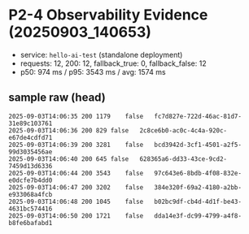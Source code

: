 # P2-4 Observability Evidence (20250903_140653)

- service: `hello-ai-test` (standalone deployment)
- requests: 12, 200: 12, fallback_true: 0, fallback_false: 12
- p50: 974 ms / p95: 3543 ms / avg: 1574 ms

## sample raw (head)
```tsv
2025-09-03T14:06:35	200	1179	false	fc7d827e-722d-46ac-81d7-31e89c103761
2025-09-03T14:06:36	200	829	false	2c8ce6b0-ac0c-4c4a-920c-e67de4cdfd71
2025-09-03T14:06:39	200	3281	false	bcd3942d-3cf1-4501-a2f5-99d3035456ae
2025-09-03T14:06:40	200	645	false	628365a6-dd33-43ce-9cd2-7459d13d6336
2025-09-03T14:06:44	200	3543	false	97c643e6-8bdb-4f08-832e-e0dcfe7b4dd0
2025-09-03T14:06:47	200	3202	false	384e320f-69a2-4180-a2bb-e933068a4fcb
2025-09-03T14:06:48	200	1045	false	b02bc9df-cb4d-4d1f-be43-4631bc574416
2025-09-03T14:06:50	200	1721	false	dda14e3f-dc99-4799-a4f8-b8fe6bafabd1
```
